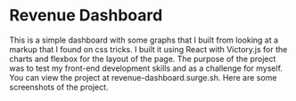 # Revenue Dashboard

This is a simple dashboard with some graphs that I built from looking at a markup that I found on css tricks. I built it using React with Victory.js for the charts and flexbox for the layout of the page. The purpose of the project was to test my front-end development skills and as a challenge for myself. You can view the project at revenue-dashboard.surge.sh. Here are some screenshots of the project. 

